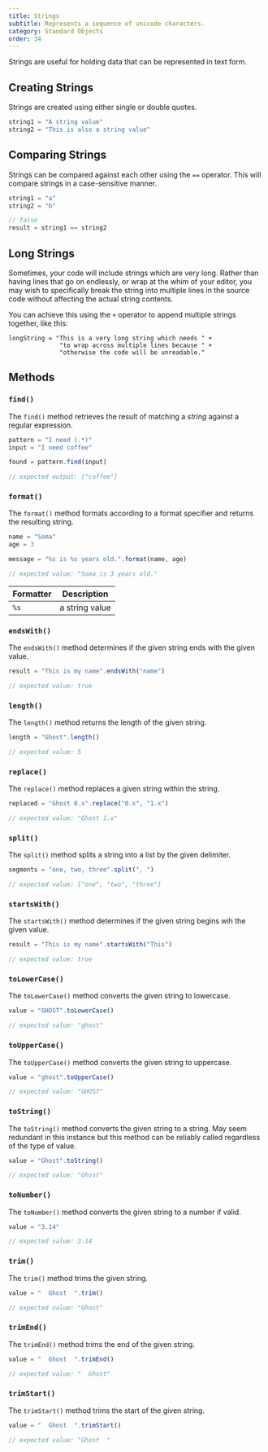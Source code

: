 ```yaml
---
title: Strings
subtitle: Represents a sequence of unicode characters.
category: Standard Objects
order: 34
---
```


Strings are useful for holding data that can be represented in text form.

## Creating Strings

Strings are created using either single or double quotes.

```typescript
string1 = "A string value"
string2 = "This is also a string value"
```

## Comparing Strings

Strings can be compared against each other using the `==` operator. This will compare strings in a case-sensitive manner.

```typescript
string1 = "a"
string2 = "b"

// false
result = string1 == string2
```

## Long Strings

Sometimes, your code will include strings which are very long. Rather than having lines that go on endlessly, or wrap at the whim of your editor, you may wish to specifically break the string into multiple lines in the source code without affecting the actual string contents.

You can achieve this using the `+` operator to append multiple strings together, like this:

```
longString = "This is a very long string which needs " +
              "to wrap across multiple lines because " +
              "otherwise the code will be unreadable."
```

## Methods

### `find()`

The `find()` method retrieves the result of matching a _string_ against a regular expression.

```typescript
pattern = "I need (.*)"
input = "I need coffee"

found = pattern.find(input)

// expected output: ["coffee"]
```

### `format()`

The `format()` method formats according to a format specifier and returns the resulting string.

```typescript
name = "Soma"
age = 3

message = "%s is %s years old.".format(name, age)

// expected value: "Soma is 3 years old."
```

| Formatter | Description |
|-----------|-------------|
| `%s` | a string value |

### `endsWith()`

The `endsWith()` method determines if the given string ends with the given value.

```typescript
result = "This is my name".endsWith("name")

// expected value: true
```

### `length()`

The `length()` method returns the length of the given string.

```typescript
length = "Ghost".length()

// expected value: 5
```

### `replace()`

The `replace()` method replaces a given string within the string.

```typescript
replaced = "Ghost 0.x".replace("0.x", "1.x")

// expected value: "Ghost 1.x"
```

### `split()`

The `split()` method splits a string into a list by the given delimiter.

```typescript
segments = "one, two, three".split(", ")

// expected value: ["one", "two", "three"]
```

### `startsWith()`

The `startsWith()` method determines if the given string begins wih the given value.

```typescript
result = "This is my name".startsWith("This")

// expected value: true
```

### `toLowerCase()`

The `toLowerCase()` method converts the given string to lowercase.

```typescript
value = "GHOST".toLowerCase()

// expected value: "ghost"
```

### `toUpperCase()`

The `toUpperCase()` method converts the given string to uppercase.

```typescript
value = "ghost".toUpperCase()

// expected value: "GHOST"
```

### `toString()`

The `toString()` method converts the given string to a string. May seem redundant in this instance but this method can be reliably called regardless of the type of value.

```typescript
value = "Ghost".toString()

// expected value: "Ghost"
```

### `toNumber()`

The `toNumber()` method converts the given string to a number if valid.

```typescript
value = "3.14"

// expected value: 3.14
```

### `trim()`

The `trim()` method trims the given string.

```typescript
value = "  Ghost  ".trim()

// expected value: "Ghost"
```

### `trimEnd()`

The `trimEnd()` method trims the end of the given string.

```typescript
value = "  Ghost  ".trimEnd()

// expected value: "  Ghost"
```

### `trimStart()`

The `trimStart()` method trims the start of the given string.

```typescript
value = "  Ghost  ".trimStart()

// expected value: "Ghost  "
```
